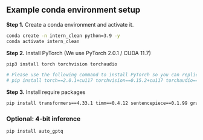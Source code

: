 ## Example conda environment setup


**Step 1.** Create a conda environment and activate it.
```bash
conda create -n intern_clean python=3.9 -y
conda activate intern_clean
```

**Step 2.** Install PyTorch (We use PyTorch 2.0.1 / CUDA 11.7)
```bash
pip3 install torch torchvision torchaudio

# Please use the following command to install PyTorch so you can replicate our results:
# pip install torch==2.0.1+cu117 torchvision==0.15.2+cu117 torchaudio==2.0.2 --index-url https://download.pytorch.org/whl/cu117
```

**Step 3.** Install require packages
```bash
pip install transformers==4.33.1 timm==0.4.12 sentencepiece==0.1.99 gradio==3.44.4 markdown2==2.4.10 xlsxwriter==3.1.2 einops

```

### Optional: 4-bit inference

```bash
pip install auto_gptq
```
